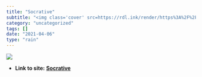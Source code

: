 ```yaml
---
title: "Socrative"
subtitle: "<img class='cover' src=https://rdl.ink/render/https%3A%2F%2Fb.socrative.com>"
category: "uncategorized"
tags: []
date: "2021-04-06"
type: "rain"
---
```

<img class="cover" src=https://rdl.ink/render/https%3A%2F%2Fb.socrative.com>


* **Link to site:** **[Socrative](https://b.socrative.com)**